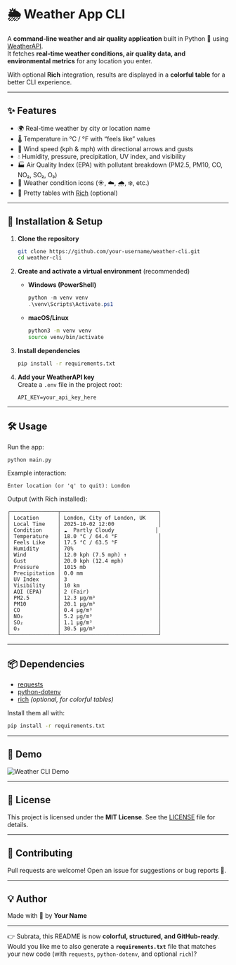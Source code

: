 # 🌦️ Weather App CLI

A **command-line weather and air quality application** built in Python 🐍 using [WeatherAPI](https://www.weatherapi.com/).  
It fetches **real-time weather conditions, air quality data, and environmental metrics** for any location you enter.  

With optional **Rich** integration, results are displayed in a **colorful table** for a better CLI experience.  

---

## ✨ Features

- 🌍 Real-time weather by city or location name  
- 🌡️ Temperature in °C / °F with “feels like” values  
- 💨 Wind speed (kph & mph) with directional arrows and gusts  
- 💧 Humidity, pressure, precipitation, UV index, and visibility  
- 🏭 Air Quality Index (EPA) with pollutant breakdown (PM2.5, PM10, CO, NO₂, SO₂, O₃)  
- 🌈 Weather condition icons (☀️, ☁️, 🌧️, ❄️, etc.)  
- 🎨 Pretty tables with [Rich](https://github.com/Textualize/rich) (optional)  

---

## 🚀 Installation & Setup

1. **Clone the repository**  
   ```bash
   git clone https://github.com/your-username/weather-cli.git
   cd weather-cli
   ```

2. **Create and activate a virtual environment** (recommended)  
   - **Windows (PowerShell)**  
     ```powershell
     python -m venv venv
     .\venv\Scripts\Activate.ps1
     ```
   - **macOS/Linux**  
     ```bash
     python3 -m venv venv
     source venv/bin/activate
     ```

3. **Install dependencies**  
   ```bash
   pip install -r requirements.txt
   ```

4. **Add your WeatherAPI key**  
   Create a `.env` file in the project root:  
   ```env
   API_KEY=your_api_key_here
   ```

---

## 🛠️ Usage

Run the app:  
```bash
python main.py
```

Example interaction:  
```
Enter location (or 'q' to quit): London
```

Output (with Rich installed):  

```
┌───────────────┬───────────────────────────────┐
│ Location      │ London, City of London, UK    │
│ Local Time    │ 2025-10-02 12:00              │
│ Condition     │ ☁️  Partly Cloudy             │
│ Temperature   │ 18.0 °C / 64.4 °F             │
│ Feels Like    │ 17.5 °C / 63.5 °F             │
│ Humidity      │ 70%                           │
│ Wind          │ 12.0 kph (7.5 mph) ↑          │
│ Gust          │ 20.0 kph (12.4 mph)           │
│ Pressure      │ 1015 mb                       │
│ Precipitation │ 0.0 mm                        │
│ UV Index      │ 3                             │
│ Visibility    │ 10 km                         │
│ AQI (EPA)     │ 2 (Fair)                      │
│ PM2.5         │ 12.3 µg/m³                    │
│ PM10          │ 20.1 µg/m³                    │
│ CO            │ 0.4 µg/m³                     │
│ NO₂           │ 5.2 µg/m³                     │
│ SO₂           │ 1.1 µg/m³                     │
│ O₃            │ 30.5 µg/m³                    │
└───────────────┴───────────────────────────────┘
```

---

## 📦 Dependencies

- [requests](https://pypi.org/project/requests/)  
- [python-dotenv](https://pypi.org/project/python-dotenv/)  
- [rich](https://pypi.org/project/rich/) *(optional, for colorful tables)*  

Install them all with:  
```bash
pip install -r requirements.txt
```

---

## 📸 Demo

![Weather CLI Demo](https://via.placeholder.com/800x400.png?text=Weather+CLI+Demo)

---

## 📝 License

This project is licensed under the **MIT License**. See the [LICENSE](LICENSE) file for details.  

---

## 🤝 Contributing

Pull requests are welcome! Open an issue for suggestions or bug reports 🐛.  

---

## 💡 Author

Made with 💖 by **Your Name**  

---

👉 Subrata, this README is now **colorful, structured, and GitHub-ready**.  
Would you like me to also generate a **`requirements.txt`** file that matches your new code (with `requests`, `python-dotenv`, and optional `rich`)?

